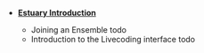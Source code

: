 <!-- _sidebar.md -->

- **[Estuary Introduction](/estuary/)**

  - Joining an Ensemble todo
  - Introduction to the Livecoding interface todo
